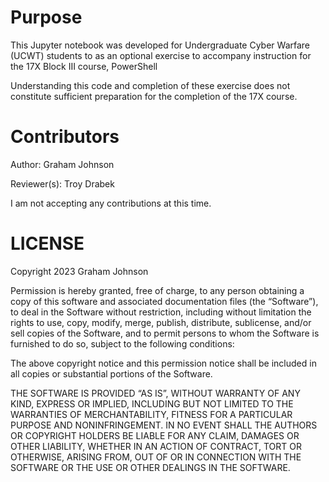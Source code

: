 # Purpose
This Jupyter notebook was developed for Undergraduate Cyber Warfare (UCWT) students to as an optional exercise to accompany instruction for the 17X Block III course, PowerShell

Understanding this code and completion of these exercise does not constitute sufficient preparation for the completion of the 17X course.

# Contributors
Author: Graham Johnson

Reviewer(s): Troy Drabek

I am not accepting any contributions at this time.

# LICENSE

Copyright 2023 Graham Johnson

Permission is hereby granted, free of charge, to any person obtaining a copy of this software and associated documentation files (the “Software”), to deal in the Software without restriction, including without limitation the rights to use, copy, modify, merge, publish, distribute, sublicense, and/or sell copies of the Software, and to permit persons to whom the Software is furnished to do so, subject to the following conditions:

The above copyright notice and this permission notice shall be included in all copies or substantial portions of the Software.

THE SOFTWARE IS PROVIDED “AS IS”, WITHOUT WARRANTY OF ANY KIND, EXPRESS OR IMPLIED, INCLUDING BUT NOT LIMITED TO THE WARRANTIES OF MERCHANTABILITY, FITNESS FOR A PARTICULAR PURPOSE AND NONINFRINGEMENT. IN NO EVENT SHALL THE AUTHORS OR COPYRIGHT HOLDERS BE LIABLE FOR ANY CLAIM, DAMAGES OR OTHER LIABILITY, WHETHER IN AN ACTION OF CONTRACT, TORT OR OTHERWISE, ARISING FROM, OUT OF OR IN CONNECTION WITH THE SOFTWARE OR THE USE OR OTHER DEALINGS IN THE SOFTWARE.
